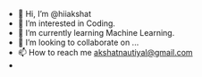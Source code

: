 - 👋 Hi, I’m @hiiakshat
- 👀 I’m interested in Coding.
- 🌱 I’m currently learning Machine Learning.
- 💞️ I’m looking to collaborate on ...
- 📫 How to reach me akshatnautiyal@gmail.com
- 

<!---
hiiakshat/hiiakshat is a ✨ special ✨ repository because its `README.md` (this file) appears on your GitHub profile.
You can click the Preview link to take a look at your changes.
--->
